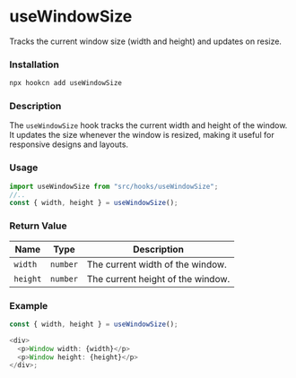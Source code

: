 # useWindowSize

Tracks the current window size (width and height) and updates on resize.

### Installation

```bash
npx hookcn add useWindowSize
```

### Description

The `useWindowSize` hook tracks the current width and height of the window. It updates the size whenever the window is resized, making it useful for responsive designs and layouts.

### Usage

```typescript
import useWindowSize from "src/hooks/useWindowSize";
//..
const { width, height } = useWindowSize();
```

### Return Value

| Name     | Type     | Description                       |
| -------- | -------- | --------------------------------- |
| `width`  | `number` | The current width of the window.  |
| `height` | `number` | The current height of the window. |

### Example

```typescript
const { width, height } = useWindowSize();

<div>
  <p>Window width: {width}</p>
  <p>Window height: {height}</p>
</div>;
```
